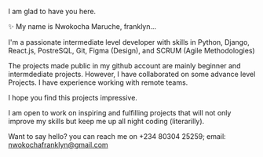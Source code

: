 I am glad to have you here. 

✨ My name is Nwokocha Maruche, franklyn... 

I'm a passionate intermediate level developer with skills in Python, Django, React.js, PostreSQL, Git, Figma (Design), and SCRUM (Agile Methodologies) 

The projects made public in my github account are mainly beginner and intermdediate projects. However, I have collaborated on some advance level Projects. I have experience working with remote teams.

I hope you find this projects impressive.

I am open to work on inspiring and fulfilling projects that will not only improve my skills but keep me up all night coding (literarilly).

Want to say hello? you can reach me on +234 80304 25259; email: nwokochafranklyn@gmail.com

<!---
maru-koch/maru-koch is a ✨ special ✨ repository because its `README.md` (this file) appears on your GitHub profile.
You can click the Preview link to take a look at your changes.
--->
